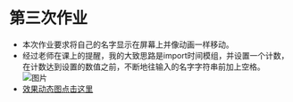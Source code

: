 # 第三次作业
- 本次作业要求将自己的名字显示在屏幕上并像动画一样移动。
- 经过老师在课上的提醒，我的大致思路是import时间模组，并设置一个计数，在计数达到设置的数值之前，不断地往输入的名字字符串前加上空格。
![图片](https://raw.githubusercontent.com/ZiChenHuang/computational_physics_N2015301020149/master/%E7%AC%AC%E4%B8%89%E6%AC%A1%E4%BD%9C%E4%B8%9A/%E6%BA%90%E4%BB%A3%E7%A0%81%E6%88%AA%E5%9B%BE.png)
- [效果动态图点击这里](https://raw.githubusercontent.com/ZiChenHuang/computational_physics_N2015301020149/master/%E7%AC%AC%E4%B8%89%E6%AC%A1%E4%BD%9C%E4%B8%9A/OverSpeed__clip.gif)
